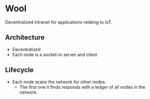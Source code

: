 # Wool

Decentralized intranet for applications relating to IoT.

## Architecture

- Decentralized
- Each node is a socket-io server and client

## Lifecycle

- Each node scans the network for other nodes. 
  - The first one it finds responds with a ledger of all nodes in the network.
